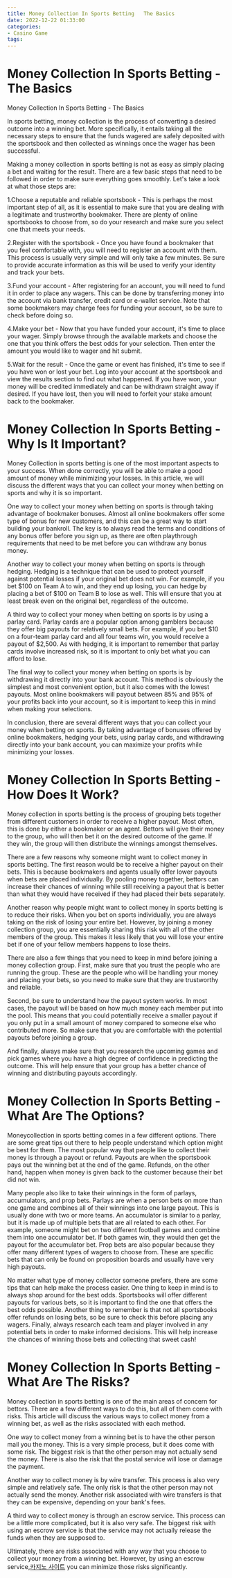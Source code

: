 ```yaml
---
title: Money Collection In Sports Betting   The Basics 
date: 2022-12-22 01:33:00
categories:
- Casino Game
tags:
---
```



#  Money Collection In Sports Betting - The Basics 

Money Collection In Sports Betting - The Basics

In sports betting, money collection is the process of converting a desired outcome into a winning bet. More specifically, it entails taking all the necessary steps to ensure that the funds wagered are safely deposited with the sportsbook and then collected as winnings once the wager has been successful.

Making a money collection in sports betting is not as easy as simply placing a bet and waiting for the result. There are a few basic steps that need to be followed in order to make sure everything goes smoothly. Let's take a look at what those steps are:

1.Choose a reputable and reliable sportsbook - This is perhaps the most important step of all, as it is essential to make sure that you are dealing with a legitimate and trustworthy bookmaker. There are plenty of online sportsbooks to choose from, so do your research and make sure you select one that meets your needs.

2.Register with the sportsbook - Once you have found a bookmaker that you feel comfortable with, you will need to register an account with them. This process is usually very simple and will only take a few minutes. Be sure to provide accurate information as this will be used to verify your identity and track your bets.

3.Fund your account - After registering for an account, you will need to fund it in order to place any wagers. This can be done by transferring money into the account via bank transfer, credit card or e-wallet service. Note that some bookmakers may charge fees for funding your account, so be sure to check before doing so.

4.Make your bet - Now that you have funded your account, it's time to place your wager. Simply browse through the available markets and choose the one that you think offers the best odds for your selection. Then enter the amount you would like to wager and hit submit.

5.Wait for the result - Once the game or event has finished, it's time to see if you have won or lost your bet. Log into your account at the sportsbook and view the results section to find out what happened. If you have won, your money will be credited immediately and can be withdrawn straight away if desired. If you have lost, then you will need to forfeit your stake amount back to the bookmaker.

#  Money Collection In Sports Betting - Why Is It Important? 

Money Collection in sports betting is one of the most important aspects to your success. When done correctly, you will be able to make a good amount of money while minimizing your losses. In this article, we will discuss the different ways that you can collect your money when betting on sports and why it is so important. 

One way to collect your money when betting on sports is through taking advantage of bookmaker bonuses. Almost all online bookmakers offer some type of bonus for new customers, and this can be a great way to start building your bankroll. The key is to always read the terms and conditions of any bonus offer before you sign up, as there are often playthrough requirements that need to be met before you can withdraw any bonus money.

Another way to collect your money when betting on sports is through hedging. Hedging is a technique that can be used to protect yourself against potential losses if your original bet does not win. For example, if you bet $100 on Team A to win, and they end up losing, you can hedge by placing a bet of $100 on Team B to lose as well. This will ensure that you at least break even on the original bet, regardless of the outcome.

A third way to collect your money when betting on sports is by using a parlay card. Parlay cards are a popular option among gamblers because they offer big payouts for relatively small bets. For example, if you bet $10 on a four-team parlay card and all four teams win, you would receive a payout of $2,500. As with hedging, it is important to remember that parlay cards involve increased risk, so it is important to only bet what you can afford to lose.

The final way to collect your money when betting on sports is by withdrawing it directly into your bank account. This method is obviously the simplest and most convenient option, but it also comes with the lowest payouts. Most online bookmakers will payout between 85% and 95% of your profits back into your account, so it is important to keep this in mind when making your selections.

In conclusion, there are several different ways that you can collect your money when betting on sports. By taking advantage of bonuses offered by online bookmakers, hedging your bets, using parlay cards, and withdrawing directly into your bank account, you can maximize your profits while minimizing your losses.

#  Money Collection In Sports Betting - How Does It Work? 

Money collection in sports betting is the process of grouping bets together from different customers in order to receive a higher payout. Most often, this is done by either a bookmaker or an agent. Bettors will give their money to the group, who will then bet it on the desired outcome of the game. If they win, the group will then distribute the winnings amongst themselves. 

There are a few reasons why someone might want to collect money in sports betting. The first reason would be to receive a higher payout on their bets. This is because bookmakers and agents usually offer lower payouts when bets are placed individually. By pooling money together, bettors can increase their chances of winning while still receiving a payout that is better than what they would have received if they had placed their bets separately. 

Another reason why people might want to collect money in sports betting is to reduce their risks. When you bet on sports individually, you are always taking on the risk of losing your entire bet. However, by joining a money collection group, you are essentially sharing this risk with all of the other members of the group. This makes it less likely that you will lose your entire bet if one of your fellow members happens to lose theirs. 

There are also a few things that you need to keep in mind before joining a money collection group. First, make sure that you trust the people who are running the group. These are the people who will be handling your money and placing your bets, so you need to make sure that they are trustworthy and reliable. 

Second, be sure to understand how the payout system works. In most cases, the payout will be based on how much money each member put into the pool. This means that you could potentially receive a smaller payout if you only put in a small amount of money compared to someone else who contributed more. So make sure that you are comfortable with the potential payouts before joining a group. 

And finally, always make sure that you research the upcoming games and pick games where you have a high degree of confidence in predicting the outcome. This will help ensure that your group has a better chance of winning and distributing payouts accordingly.

#  Money Collection In Sports Betting - What Are The Options? 

Moneycollection in sports betting comes in a few different options. There are some great tips out there to help people understand which option might be best for them. The most popular way that people like to collect their money is through a payout or refund. Payouts are when the sportsbook pays out the winning bet at the end of the game. Refunds, on the other hand, happen when money is given back to the customer because their bet did not win.

Many people also like to take their winnings in the form of parlays, accumulators, and prop bets. Parlays are when a person bets on more than one game and combines all of their winnings into one large payout. This is usually done with two or more teams. An accumulator is similar to a parlay, but it is made up of multiple bets that are all related to each other. For example, someone might bet on two different football games and combine them into one accumulator bet. If both games win, they would then get the payout for the accumulator bet. Prop bets are also popular because they offer many different types of wagers to choose from. These are specific bets that can only be found on proposition boards and usually have very high payouts.

No matter what type of money collector someone prefers, there are some tips that can help make the process easier. One thing to keep in mind is to always shop around for the best odds. Sportsbooks will offer different payouts for various bets, so it is important to find the one that offers the best odds possible. Another thing to remember is that not all sportsbooks offer refunds on losing bets, so be sure to check this before placing any wagers. Finally, always research each team and player involved in any potential bets in order to make informed decisions. This will help increase the chances of winning those bets and collecting that sweet cash!

#  Money Collection In Sports Betting - What Are The Risks?

Money collection in sports betting is one of the main areas of concern for bettors. There are a few different ways to do this, but all of them come with risks. This article will discuss the various ways to collect money from a winning bet, as well as the risks associated with each method.

One way to collect money from a winning bet is to have the other person mail you the money. This is a very simple process, but it does come with some risk. The biggest risk is that the other person may not actually send the money. There is also the risk that the postal service will lose or damage the payment.

Another way to collect money is by wire transfer. This process is also very simple and relatively safe. The only risk is that the other person may not actually send the money. Another risk associated with wire transfers is that they can be expensive, depending on your bank's fees.

A third way to collect money is through an escrow service. This process can be a little more complicated, but it is also very safe. The biggest risk with using an escrow service is that the service may not actually release the funds when they are supposed to.

Ultimately, there are risks associated with any way that you choose to collect your money from a winning bet. However, by using an escrow service,[카지노 사이트](https://choegocasino.com/) you can minimize those risks significantly.